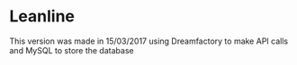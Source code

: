 # Leanline

This version was made in 15/03/2017 using Dreamfactory to make API calls and MySQL to store the database
